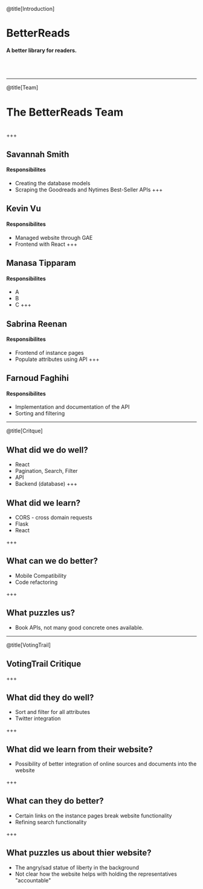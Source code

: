 @title[Introduction]

# BetterReads

#### A better library for readers. 
<br>
<br>

---

@title[Team]

# The BetterReads Team 
<br>
+++

## Savannah Smith
#### Responsibilites
- Creating the database models
- Scraping the Goodreads and Nytimes Best-Seller APIs
+++

## Kevin Vu
#### Responsibilites
- Managed website through GAE
- Frontend with React
+++

## Manasa Tipparam
#### Responsibilites
- A
- B
- C
+++

## Sabrina Reenan
#### Responsibilites
- Frontend of instance pages
- Populate attributes using API
+++

## Farnoud Faghihi
#### Responsibilites
- Implementation and documentation of the API
- Sorting and filtering
---

@title[Critque]

## What did we do well?
- React
- Pagination, Search, Filter
- API
- Backend (database)
+++

## What did we learn?
- CORS - cross domain requests
- Flask
- React

+++

## What can we do better?
- Mobile Compatibility
- Code refactoring

+++

## What puzzles us?
- Book APIs, not many good concrete ones available.

---
@title[VotingTrail]

## VotingTrail Critique

+++

## What did they do well?
- Sort and filter for all attributes
- Twitter integration

+++

## What did we learn from their website?
- Possibility of better integration of online sources and documents into the website

+++

## What can they do better?
- Certain links on the instance pages break website functionality
- Refining search functionality

+++

## What puzzles us about thier website?
- The angry/sad statue of liberty in the background
- Not clear how the website helps with holding the representatives "accountable"
